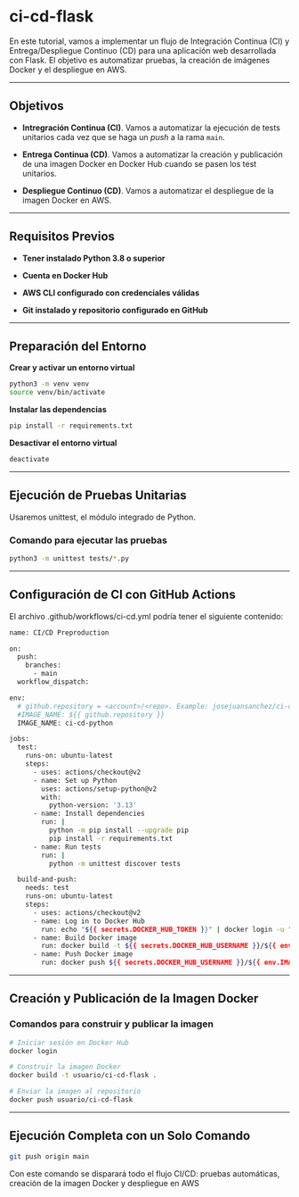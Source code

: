 # ci-cd-flask

En este tutorial, vamos a implementar un flujo de Integración Continua (CI) y Entrega/Despliegue Continuo (CD) para una aplicación web desarrollada con Flask. El objetivo es automatizar pruebas, la creación de imágenes Docker y el despliegue en AWS.

---

## Objetivos


- **Intregración Continua (CI)**. Vamos a automatizar la ejecución de tests unitarios cada vez que se haga un _push_ a la rama `main`.

- **Entrega Continua (CD)**. Vamos a automatizar la creación y publicación de una imagen Docker en Docker Hub cuando se pasen los test unitarios.
- **Despliegue Continuo (CD)**. Vamos a automatizar el despliegue de la imagen Docker en AWS.

---

## Requisitos Previos


- **Tener instalado Python 3.8 o superior**

- **Cuenta en Docker Hub**

- **AWS CLI configurado con credenciales válidas**

- **Git instalado y repositorio configurado en GitHub**

---

## Preparación del Entorno

**Crear y activar un entorno virtual**

```bash
python3 -m venv venv
source venv/bin/activate
```

**Instalar las dependencias**

```bash
pip install -r requirements.txt
```

**Desactivar el entorno virtual**

```bash
deactivate
```

---

## Ejecución de Pruebas Unitarias

Usaremos unittest, el módulo integrado de Python.

### Comando para ejecutar las pruebas

```bash
python3 -m unittest tests/*.py
```

---

## Configuración de CI con GitHub Actions

El archivo .github/workflows/ci-cd.yml podría tener el siguiente contenido:

```bash
name: CI/CD Preproduction

on:
  push:
    branches:
      - main
  workflow_dispatch:

env:
  # github.repository = <account>/<repo>. Example: josejuansanchez/ci-cd-python
  #IMAGE_NAME: ${{ github.repository }}
  IMAGE_NAME: ci-cd-python

jobs:
  test:
    runs-on: ubuntu-latest
    steps:
      - uses: actions/checkout@v2
      - name: Set up Python
        uses: actions/setup-python@v2
        with:
          python-version: '3.13'
      - name: Install dependencies
        run: |
          python -m pip install --upgrade pip
          pip install -r requirements.txt
      - name: Run tests
        run: |
          python -m unittest discover tests

  build-and-push:
    needs: test
    runs-on: ubuntu-latest
    steps:
      - uses: actions/checkout@v2
      - name: Log in to Docker Hub
        run: echo "${{ secrets.DOCKER_HUB_TOKEN }}" | docker login -u "${{ secrets.DOCKER_HUB_USERNAME }}" --password-stdin
      - name: Build Docker image
        run: docker build -t ${{ secrets.DOCKER_HUB_USERNAME }}/${{ env.IMAGE_NAME }}:latest .
      - name: Push Docker image
        run: docker push ${{ secrets.DOCKER_HUB_USERNAME }}/${{ env.IMAGE_NAME }}:latest
```

---

## Creación y Publicación de la Imagen Docker

### Comandos para construir y publicar la imagen

```bash
# Iniciar sesión en Docker Hub
docker login

# Construir la imagen Docker
docker build -t usuario/ci-cd-flask .

# Enviar la imagen al repositorio
docker push usuario/ci-cd-flask
```
---

## Ejecución Completa con un Solo Comando

```bash
git push origin main
```

Con este comando se disparará todo el flujo CI/CD: pruebas automáticas, creación de la imagen Docker y despliegue en AWS
